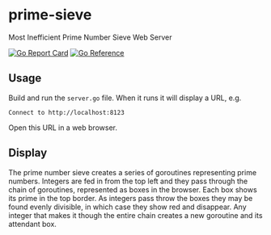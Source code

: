 # prime-sieve

Most Inefficient Prime Number Sieve Web Server

[![Go Report Card](https://goreportcard.com/badge/github.com/madkins23/prime-sieve)](https://goreportcard.com/report/github.com/madkins23/prime-sieve)
[![Go Reference](https://pkg.go.dev/badge/github.com/madkins23/prime-sieve.svg)](https://pkg.go.dev/github.com/madkins23/prime-sieve)

## Usage

Build and run the `server.go` file.
When it runs it will display a URL, e.g.

    Connect to http://localhost:8123

Open this URL in a web browser.

## Display

The prime number sieve creates a series of goroutines representing prime numbers.
Integers are fed in from the top left and they pass through the chain of goroutines,
represented as boxes in the browser.
Each box shows its prime in the top border.
As integers pass throw the boxes they may be found evenly divisible,
in which case they show red and disappear.
Any integer that makes it though the entire chain creates a new
goroutine and its attendant box.
